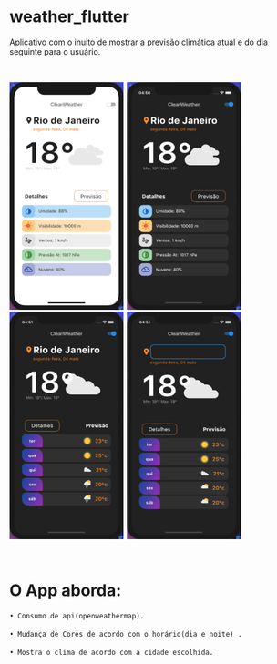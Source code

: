 # weather_flutter

Aplicativo com o inuito de mostrar a previsão climática atual e do dia seguinte para o usuário.


</br>

<img  width="200" height="400" src="weather_app/assets/prints/print_1.png"><span style="padding-left:2px"></span>
<img  width="200" height="400" src="weather_app/assets/prints/print_2.png"><span style="padding-left:2px"></span>
<img  width="200" height="400" src="weather_app/assets/prints/print_3.png"><span style="padding-left:2px"></span>
<img  width="200" height="400" src="weather_app/assets/prints/print_4.png"><span style="padding-left:2px"></span>

 
</br>

 # O App aborda:

    • Consumo de api(openweathermap).
  
    • Mudança de Cores de acordo com o horário(dia e noite) .
    
    • Mostra o clima de acordo com a cidade escolhida.
  
    
